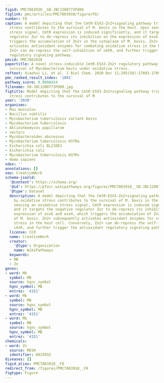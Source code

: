 ```yaml
---
figid: PMC7863910__SB-JBCJ200773F008
figlink: pmc/articles/PMC7863910/figure/F8/
number: F8
caption: A model depicting that the CmtR-ESX3-Zn2+signaling pathway triggered by oxidative
  stress contributes to the survival of M. bovis in the host. Upon sensing an oxidative
  stress signal, CmtR expression is induced significantly, and it targets the negative
  regulator Zur to de-repress its inhibition on the expression of esxG and esxH, which
  triggers the accumulation of Zn2+ in the cytoplasm of M. bovis. Zn2+ subsequently
  activates antioxidant enzymes for combating oxidative stress in the host cell. Conversely,
  Zn2+ can de-repress the self-inhibition of cmtR, and further trigger the antioxidant
  regulatory signaling pathway.
pmcid: PMC7863910
papertitle: A novel stress-inducible CmtR-ESX3-Zn2+ regulatory pathway essential for
  survival of Mycobacterium bovis under oxidative stress.
reftext: Xiaohui Li, et al. J Biol Chem. 2020 Dec 11;295(50):17083-17099.
pmc_ranked_result_index: '1801'
pathway_score: 0.9698424
filename: SB-JBCJ200773F008.jpg
figtitle: Model depicting that the CmtR-ESX3-Zn2+signaling pathway triggered by oxidative
  stress contributes to the survival of M
year: '2020'
organisms:
- Mus musculus
- Bacillus subtilis
- Mycobacterium tuberculosis variant bovis
- Mycobacterium tuberculosis
- Aklioshbomyces papillarum
- vectors
- Mycobacteroides abscessus
- Mycobacterium tuberculosis H37Ra
- Escherichia coli BL21DE3
- Escherichia coli
- Mycobacterium tuberculosis H37Rv
- Homo sapiens
ndex: ''
annotations: []
seo: CreativeWork
schema-jsonld:
  '@context': https://schema.org/
  '@id': https://pfocr.wikipathways.org/figures/PMC7863910__SB-JBCJ200773F008.html
  '@type': Dataset
  description: A model depicting that the CmtR-ESX3-Zn2+signaling pathway triggered
    by oxidative stress contributes to the survival of M. bovis in the host. Upon
    sensing an oxidative stress signal, CmtR expression is induced significantly,
    and it targets the negative regulator Zur to de-repress its inhibition on the
    expression of esxG and esxH, which triggers the accumulation of Zn2+ in the cytoplasm
    of M. bovis. Zn2+ subsequently activates antioxidant enzymes for combating oxidative
    stress in the host cell. Conversely, Zn2+ can de-repress the self-inhibition of
    cmtR, and further trigger the antioxidant regulatory signaling pathway.
  license: CC0
  name: CreativeWork
  creator:
    '@type': Organization
    name: WikiPathways
  keywords:
  - MB
  - Zn
genes:
- word: Mb
  symbol: MB
  source: hgnc_symbol
  hgnc_symbol: MB
  entrez: '4151'
- word: Mb
  symbol: MB
  source: hgnc_symbol
  hgnc_symbol: MB
  entrez: '4151'
- word: Mb
  symbol: MB
  source: hgnc_symbol
  hgnc_symbol: MB
  entrez: '4151'
chemicals:
- word: Zn
  source: MESH
  identifier: D015032
diseases: []
figid_alias: PMC7863910__F8
redirect_from: /figures/PMC7863910__F8
figtype: Figure
---
```

